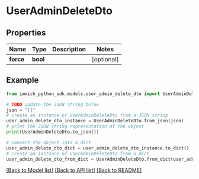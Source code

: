 # UserAdminDeleteDto


## Properties

Name | Type | Description | Notes
------------ | ------------- | ------------- | -------------
**force** | **bool** |  | [optional] 

## Example

```python
from immich_python_sdk.models.user_admin_delete_dto import UserAdminDeleteDto

# TODO update the JSON string below
json = "{}"
# create an instance of UserAdminDeleteDto from a JSON string
user_admin_delete_dto_instance = UserAdminDeleteDto.from_json(json)
# print the JSON string representation of the object
print(UserAdminDeleteDto.to_json())

# convert the object into a dict
user_admin_delete_dto_dict = user_admin_delete_dto_instance.to_dict()
# create an instance of UserAdminDeleteDto from a dict
user_admin_delete_dto_from_dict = UserAdminDeleteDto.from_dict(user_admin_delete_dto_dict)
```
[[Back to Model list]](../README.md#documentation-for-models) [[Back to API list]](../README.md#documentation-for-api-endpoints) [[Back to README]](../README.md)


